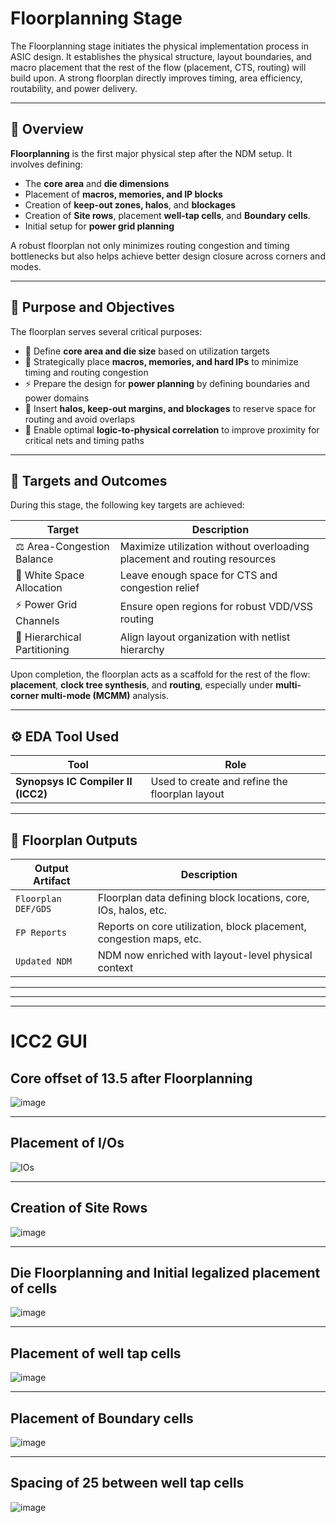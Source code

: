 # Floorplanning Stage

The Floorplanning stage initiates the physical implementation process in ASIC design. It establishes the physical structure, layout boundaries, and macro placement that the rest of the flow (placement, CTS, routing) will build upon. A strong floorplan directly improves timing, area efficiency, routability, and power delivery.

---

## 📌 Overview

**Floorplanning** is the first major physical step after the NDM setup. It involves defining:
- The **core area** and **die dimensions**
- Placement of **macros, memories, and IP blocks**
- Creation of **keep-out zones, halos**, and **blockages**
- Creation of **Site rows**, placement **well-tap cells**, and **Boundary cells**.
- Initial setup for **power grid planning**

A robust floorplan not only minimizes routing congestion and timing bottlenecks but also helps achieve better design closure across corners and modes.

---

## 🎯 Purpose and Objectives

The floorplan serves several critical purposes:

- 🧭 Define **core area and die size** based on utilization targets
- 📌 Strategically place **macros, memories, and hard IPs** to minimize timing and routing congestion
- ⚡ Prepare the design for **power planning** by defining boundaries and power domains
- 🚫 Insert **halos, keep-out margins, and blockages** to reserve space for routing and avoid overlaps
- 🔀 Enable optimal **logic-to-physical correlation** to improve proximity for critical nets and timing paths

---

## 🎯 Targets and Outcomes

During this stage, the following key targets are achieved:

| Target                                | Description                                                                 |
|---------------------------------------|-----------------------------------------------------------------------------|
| ⚖️ Area-Congestion Balance             | Maximize utilization without overloading placement and routing resources    |
| 🏁 White Space Allocation              | Leave enough space for CTS and congestion relief                            |
| ⚡ Power Grid Channels                 | Ensure open regions for robust VDD/VSS routing                              |
| 📐 Hierarchical Partitioning           | Align layout organization with netlist hierarchy                            |

Upon completion, the floorplan acts as a scaffold for the rest of the flow: **placement**, **clock tree synthesis**, and **routing**, especially under **multi-corner multi-mode (MCMM)** analysis.

---

## ⚙️ EDA Tool Used

| Tool                             | Role                                         |
|----------------------------------|----------------------------------------------|
| **Synopsys IC Compiler II (ICC2)** | Used to create and refine the floorplan layout |

---

## 🧾 Floorplan Outputs

| Output Artifact                      | Description                                                             |
|--------------------------------------|-------------------------------------------------------------------------|
| `Floorplan DEF/GDS`                  | Floorplan data defining block locations, core, IOs, halos, etc.         |
| `FP Reports`                         | Reports on core utilization, block placement, congestion maps, etc.     |
| `Updated NDM`                        | NDM now enriched with layout-level physical context                     |

---
---
---


# ICC2 GUI

## Core offset of 13.5 after Floorplanning

![image](https://github.com/user-attachments/assets/9e0fd688-e705-490e-93ce-fc31b661b1e6)

---

## Placement of I/Os

![IOs](https://github.com/user-attachments/assets/8a2960ca-7a57-45a0-a181-9c261721b455)

---

## Creation of Site Rows

![image](https://github.com/user-attachments/assets/face0a48-5b04-4aa7-af8c-67dfa2739ad4)

---

## Die Floorplanning and Initial legalized placement of cells

![image](https://github.com/user-attachments/assets/73771428-ff70-415b-8791-acbb14b42e35)

---

## Placement of well tap cells

![image](https://github.com/user-attachments/assets/a61fae53-c6a5-4bb4-81ad-bc6ed44ce2d8)

---

## Placement of Boundary cells

![image](https://github.com/user-attachments/assets/7ac2e109-0099-4d19-abb8-e2c2de1566c6)

---

## Spacing of 25 between well tap cells

![image](https://github.com/user-attachments/assets/977f0f44-7136-46f0-9f78-5c009a6d7b40)

